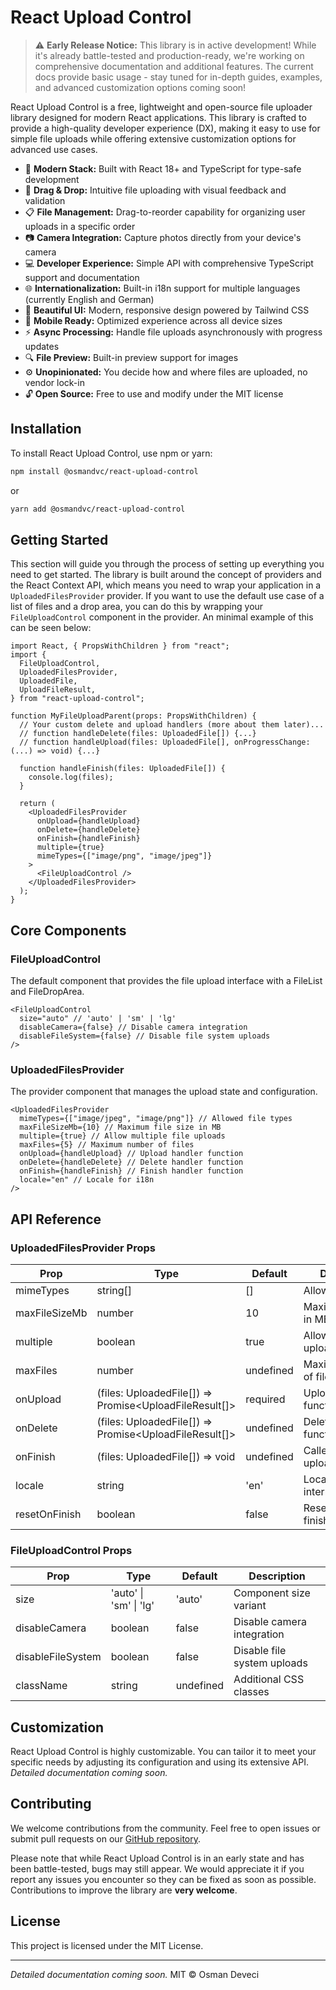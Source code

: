 # React Upload Control

> ⚠️ **Early Release Notice:** This library is in active development! While it's already battle-tested and production-ready, we're working on comprehensive documentation and additional features. The current docs provide basic usage - stay tuned for in-depth guides, examples, and advanced customization options coming soon!

React Upload Control is a free, lightweight and open-source file uploader library designed for modern React applications. This library is crafted to provide a high-quality developer experience (DX), making it easy to use for simple file uploads while offering extensive customization options for advanced use cases.

- 🚀 **Modern Stack:** Built with React 18+ and TypeScript for type-safe development
- 📁 **Drag & Drop:** Intuitive file uploading with visual feedback and validation
- 📋 **File Management:** Drag-to-reorder capability for organizing user uploads in a specific order
- 📷 **Camera Integration:** Capture photos directly from your device's camera
- 💻 **Developer Experience:** Simple API with comprehensive TypeScript support and documentation
- 🌐 **Internationalization:** Built-in i18n support for multiple languages (currently English and German)
- 🎨 **Beautiful UI:** Modern, responsive design powered by Tailwind CSS
- 📱 **Mobile Ready:** Optimized experience across all device sizes
- ⚡ **Async Processing:** Handle file uploads asynchronously with progress updates
- 🔍 **File Preview:** Built-in preview support for images
- ⚙️ **Unopinionated:** You decide how and where files are uploaded, no vendor lock-in
- 🔓 **Open Source:** Free to use and modify under the MIT license

## Installation

To install React Upload Control, use npm or yarn:

```bash
npm install @osmandvc/react-upload-control
```

or

```bash
yarn add @osmandvc/react-upload-control
```

## Getting Started

This section will guide you through the process of setting up everything you need to get started. The library is built around the concept of providers and the React Context API, which means you need to wrap your application in a `UploadedFilesProvider` provider. If you want to use the default use case of a list of files and a drop area, you can do this by wrapping your `FileUploadControl` component in the provider. An minimal example of this can be seen below:

```tsx
import React, { PropsWithChildren } from "react";
import {
  FileUploadControl,
  UploadedFilesProvider,
  UploadedFile,
  UploadFileResult,
} from "react-upload-control";

function MyFileUploadParent(props: PropsWithChildren) {
  // Your custom delete and upload handlers (more about them later)...
  // function handleDelete(files: UploadedFile[]) {...}
  // function handleUpload(files: UploadedFile[], onProgressChange: (...) => void) {...}

  function handleFinish(files: UploadedFile[]) {
    console.log(files);
  }

  return (
    <UploadedFilesProvider
      onUpload={handleUpload}
      onDelete={handleDelete}
      onFinish={handleFinish}
      multiple={true}
      mimeTypes={["image/png", "image/jpeg"]}
    >
      <FileUploadControl />
    </UploadedFilesProvider>
  );
}
```

## Core Components

### FileUploadControl

The default component that provides the file upload interface with a FileList and FileDropArea.

```tsx
<FileUploadControl
  size="auto" // 'auto' | 'sm' | 'lg'
  disableCamera={false} // Disable camera integration
  disableFileSystem={false} // Disable file system uploads
/>
```

### UploadedFilesProvider

The provider component that manages the upload state and configuration.

```tsx
<UploadedFilesProvider
  mimeTypes={["image/jpeg", "image/png"]} // Allowed file types
  maxFileSizeMb={10} // Maximum file size in MB
  multiple={true} // Allow multiple file uploads
  maxFiles={5} // Maximum number of files
  onUpload={handleUpload} // Upload handler function
  onDelete={handleDelete} // Delete handler function
  onFinish={handleFinish} // Finish handler function
  locale="en" // Locale for i18n
/>
```

## API Reference

### UploadedFilesProvider Props

| Prop          | Type                                                   | Default   | Description                     |
| ------------- | ------------------------------------------------------ | --------- | ------------------------------- |
| mimeTypes     | string[]                                               | []        | Allowed file types              |
| maxFileSizeMb | number                                                 | 10        | Maximum file size in MB         |
| multiple      | boolean                                                | true      | Allow multiple file uploads     |
| maxFiles      | number                                                 | undefined | Maximum number of files         |
| onUpload      | (files: UploadedFile[]) => Promise<UploadFileResult[]> | required  | Upload handler function         |
| onDelete      | (files: UploadedFile[]) => Promise<UploadFileResult[]> | undefined | Delete handler function         |
| onFinish      | (files: UploadedFile[]) => void                        | undefined | Called when all uploads finish  |
| locale        | string                                                 | 'en'      | Locale for internationalization |
| resetOnFinish | boolean                                                | false     | Reset state after finish        |

### FileUploadControl Props

| Prop              | Type                   | Default   | Description                 |
| ----------------- | ---------------------- | --------- | --------------------------- |
| size              | 'auto' \| 'sm' \| 'lg' | 'auto'    | Component size variant      |
| disableCamera     | boolean                | false     | Disable camera integration  |
| disableFileSystem | boolean                | false     | Disable file system uploads |
| className         | string                 | undefined | Additional CSS classes      |

## Customization

React Upload Control is highly customizable. You can tailor it to meet your specific needs by adjusting its configuration and using its extensive API. <i> Detailed documentation coming soon. </i>

## Contributing

We welcome contributions from the community. Feel free to open issues or submit pull requests on our [GitHub repository](https://github.com/osmandvc/react-upload-control).

Please note that while React Upload Control is in an early state and has been battle-tested, bugs may still appear. We would appreciate it if you report any issues you encounter so they can be fixed as soon as possible. Contributions to improve the library are **very welcome**.

## License

This project is licensed under the MIT License.

---

<i> Detailed documentation coming soon. </i>
MIT © Osman Deveci
